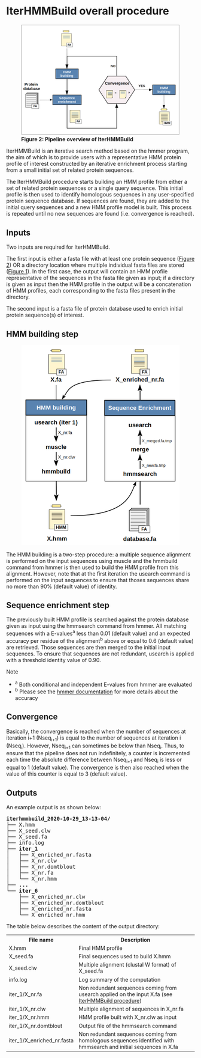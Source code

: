 # IterHMMBuild overall procedure
<figure class="fig-iterhmmbuild">
    <img src="./img/iterhmmbuild_pipeline_v2.png"
      alt="IterHMMBuild pipeline overview.">
    <figcaption>
<b>Figure 2: Pipeline overview of IterHMMBuild</b> 
    </figcaption>
</figure>

IterHMMBuild is an iterative search method based on the hmmer program, the aim of which is to provide users with a representative HMM protein profile of interest constructed by an iterative enrichment process starting from a small initial set of related protein sequences.

The IterHMMBuild procedure starts building an HMM profile from either a set of related protein sequences or a single query sequence. This initial profile is then used to identify homologous sequences in any user-specified protein sequence database. If sequences are found, they are added to the initial query sequences and a new HMM profile model is built. This process is repeated until no new sequences are found (i.e. convergence is reached).

## Inputs
Two inputs are required for IterHMMBuild.

The first input is either a fasta file with at least one protein sequence  (<a href="#iterhmmbuild-overall-procedure">Figure 2</a>) OR a directory location where multiple individual fasta files are stored (<a href="./index.html#fig-1">Figure 1</a>). In the first case, the output will contain an HMM profile representative of the sequences in the fasta file given as input; if a directory is given as input then the HMM profile in the output will be a concatenation of HMM profiles, each corresponding to the fasta files present in the directory.

The second input is a fasta file of protein database used to enrich initial protein sequence(s) of interest.

## HMM building step
<figure>
<img class="align-right" src="./img/step_hmmbuilding_enrichment.png">
</figure>
<p>
The HMM building is a two-step procedure: a multiple sequence alignment is performed on the input sequences using muscle and the hmmbuild command from hmmer is then used to build the HMM profile from this alignment. However, note that at the first iteration the usearch command is performed on the input sequences to ensure that thoses sequences share no more than 90% (default value) of identity.
</p>

## Sequence enrichment step
The previously built HMM profile is searched against the protein database given as input using the hmmsearch command from hmmer. All matching sequences with a E-values<sup>a</sup> less than 0.01 (default value) and an expected accuracy per residue of the alignment<sup>b</sup> above or equal to 0.6 (default value) are retrieved. Those sequences are then merged to the initial input sequences. To ensure that sequences are not redundant, usearch is applied with a threshold identity value of 0.90.

<div class="admonition note">
    <p class="first admonition-title">
        Note
    </p>
    <ul class="last">
        <li class="note-ref"><sup>a</sup> Both conditional and independent E-values from hmmer are evaluated</li>
        <li class="note-ref"><sup>b</sup> Please see the <a href="http://eddylab.org/software/hmmer3/3.1b2/Userguide.pdf">hmmer documentation</a> for more details about the accuracy</li>
    </ul>
</div>

## Convergence
Basically, the convergence is reached when the number of sequences at iteration i+1 (Nseq<sub>i+1</sub>) is equal to the number of sequences at iteration i (Nseq<sub>i</sub>). However, Nseq<sub>i+1</sub> can sometimes be below than Nseq<sub>i</sub>. Thus, to ensure that the pipeline does not run indefinitely, a counter is incremented each time the absolute difference between Nseq<sub>i+1</sub> and Nseq<sub>i</sub> is less or equal to 1 (default value). The convergence is then also reached when the value of this counter is equal to 3 (default value).

## Outputs
An example output is as shown below:

<pre><b>iterhmmbuild_2020-10-29_13-13-04/</b>
├── X.hmm
├── X_seed.clw
├── X_seed.fa
├── info.log
├── <b>iter_1</b>
│   ├── X_enriched_nr.fasta
│   ├── X_nr.clw
│   ├── X_nr.domtblout
│   ├── X_nr.fa
│   └── X_nr.hmm
├── <b>...</b>
└── <b>iter_6</b>
    ├── X_enriched_nr.clw
    ├── X_enriched_nr.domtblout
    ├── X_enriched_nr.fasta
    └── X_enriched_nr.hmm
</pre>

The table below describes the content of the output directory:

<table class="mytable">
    <tr>
        <th class="t-header">File name</th>
        <th class="t-header">Description</th>
    </tr>
    <tr>
        <td class="t-data">X.hmm</td> 
        <td class="t-data">Final HMM profile</td> 
    </tr>
    <tr>
        <td class="t-data">X_seed.fa</td> 
        <td class="t-data">Final sequences used to build X.hmm</td> 
    </tr>
    <tr>
        <td class="t-data">X_seed.clw</td> 
        <td class="t-data">Multiple alignment (clustal W format) of X_seed.fa</td> 
    </tr>
    <tr>
        <td class="t-data">info.log</td> 
        <td class="t-data">Log summary of the computation</td> 
    </tr>
    <tr>
        <td class="t-data">iter_1/X_nr.fa</td> 
        <td class="t-data">Non redundant sequences coming from usearch applied on the input X.fa 
        (see <a href="./ihb_introduction.html#hmm-building-step">IterHMMBuild procedure</a>)
        </td>
    </tr>
    <tr>
        <td class="t-data">iter_1/X_nr.clw</td> 
        <td class="t-data">Multiple alignment of sequences in X_nr.fa
        </td>
    </tr>
    <tr>
        <td class="t-data">iter_1/X_nr.hmm</td> 
        <td class="t-data">HMM profile built with X_nr.clw as input
        </td>
    </tr>
    <tr>
        <td class="t-data">iter_1/X_nr.domtblout</td> 
        <td class="t-data">Output file of the hmmsearch command
        </td>
    </tr>
    <tr>
        <td class="t-data">iter_1/X_enriched_nr.fasta</td> 
        <td class="t-data">Non redundant sequences coming from homologous sequences identified
        with hmmsearch and initial sequences in X.fa 
        </td>
    </tr>
</table>

